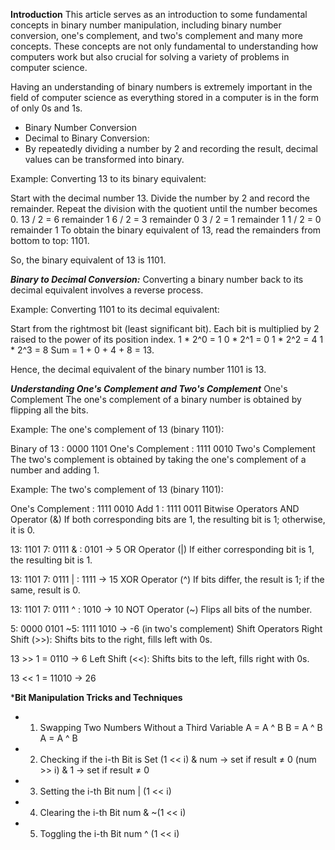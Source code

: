 **Introduction**
This article serves as an introduction to some fundamental concepts in binary number manipulation, including binary number conversion, one's complement, and two's complement and many more concepts. These concepts are not only fundamental to understanding how computers work but also crucial for solving a variety of problems in computer science.

Having an understanding of binary numbers is extremely important in the field of computer science as everything stored in a computer is in the form of only 0s and 1s.

- Binary Number Conversion
- Decimal to Binary Conversion:
- By repeatedly dividing a number by 2 and recording the result, decimal values can be transformed into binary.

Example: Converting 13 to its binary equivalent:

Start with the decimal number 13.
Divide the number by 2 and record the remainder.
Repeat the division with the quotient until the number becomes 0.
13 / 2 = 6 remainder 1
6 / 2 = 3 remainder 0
3 / 2 = 1 remainder 1
1 / 2 = 0 remainder 1
To obtain the binary equivalent of 13, read the remainders from bottom to top: 1101.

So, the binary equivalent of 13 is 1101.

***Binary to Decimal Conversion:***
Converting a binary number back to its decimal equivalent involves a reverse process.

Example: Converting 1101 to its decimal equivalent:

Start from the rightmost bit (least significant bit).
Each bit is multiplied by 2 raised to the power of its position index.
1 * 2^0 = 1
0 * 2^1 = 0
1 * 2^2 = 4
1 * 2^3 = 8
Sum = 1 + 0 + 4 + 8 = 13.

Hence, the decimal equivalent of the binary number 1101 is 13.

***Understanding One's Complement and Two's Complement***
One's Complement
The one's complement of a binary number is obtained by flipping all the bits.

Example: The one's complement of 13 (binary 1101):

Binary of 13     : 0000 1101
One's Complement : 1111 0010
Two's Complement
The two's complement is obtained by taking the one's complement of a number and adding 1.

Example: The two's complement of 13 (binary 1101):

One's Complement : 1111 0010
Add 1            : 1111 0011
Bitwise Operators
AND Operator (&)
If both corresponding bits are 1, the resulting bit is 1; otherwise, it is 0.

13: 1101
 7: 0111
&  : 0101 → 5
OR Operator (|)
If either corresponding bit is 1, the resulting bit is 1.

13: 1101
 7: 0111
|  : 1111 → 15
XOR Operator (^)
If bits differ, the result is 1; if the same, result is 0.

13: 1101
 7: 0111
^  : 1010 → 10
NOT Operator (~)
Flips all bits of the number.

 5: 0000 0101
~5: 1111 1010 → -6 (in two's complement)
Shift Operators
Right Shift (>>): Shifts bits to the right, fills left with 0s.

13 >> 1 = 0110 → 6
Left Shift (<<): Shifts bits to the left, fills right with 0s.

13 << 1 = 11010 → 26

***Bit Manipulation Tricks and Techniques**

- 1. Swapping Two Numbers Without a Third Variable
A = A ^ B
B = A ^ B
A = A ^ B

- 2. Checking if the i-th Bit is Set
(1 << i) & num   → set if result ≠ 0
(num >> i) & 1   → set if result ≠ 0

- 3. Setting the i-th Bit
num | (1 << i)

- 4. Clearing the i-th Bit
num & ~(1 << i)

- 5. Toggling the i-th Bit
num ^ (1 << i)
